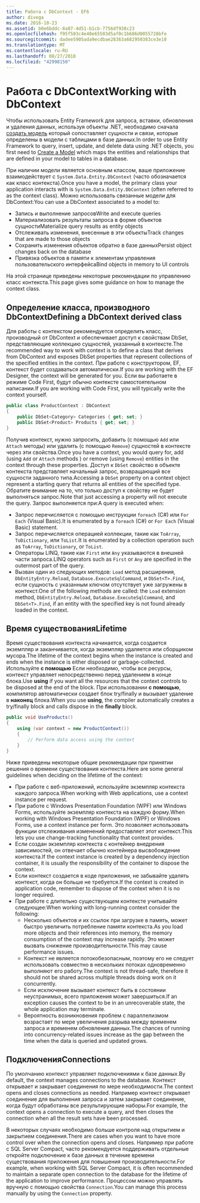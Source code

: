 ```yaml
---
title: Работа с DbContext - EF6
author: divega
ms.date: 2016-10-23
ms.assetid: b0e6bddc-8a87-4d51-b1cb-7756df938c23
ms.openlocfilehash: f95f503c4e40e65503d5af0c1b686d0055728bfe
ms.sourcegitcommit: dadee5905ada9ecdbae28363a682950383ce3e10
ms.translationtype: MT
ms.contentlocale: ru-RU
ms.lasthandoff: 08/27/2018
ms.locfileid: "42998150"
---
```

# <a name="working-with-dbcontext"></a><span data-ttu-id="c9377-102">Работа с DbContext</span><span class="sxs-lookup"><span data-stu-id="c9377-102">Working with DbContext</span></span>

<span data-ttu-id="c9377-103">Чтобы использовать Entity Framework для запроса, вставки, обновления и удаления данных, используя объекты .NET, необходимо сначала [создать модель](~/ef6/modeling/index.md) который сопоставляет сущности и связи, которые определены в модели с таблицами в базе данных.</span><span class="sxs-lookup"><span data-stu-id="c9377-103">In order to use Entity Framework to query, insert, update, and delete data using .NET objects, you first need to [Create a Model](~/ef6/modeling/index.md) which maps the entities and relationships that are defined in your model to tables in a database.</span></span>

<span data-ttu-id="c9377-104">При наличии модели является основным классом, ваше приложение взаимодействует с `System.Data.Entity.DbContext` (часто обозначается как класс контекста).</span><span class="sxs-lookup"><span data-stu-id="c9377-104">Once you have a model, the primary class your application interacts with is `System.Data.Entity.DbContext` (often referred to as the context class).</span></span> <span data-ttu-id="c9377-105">Можно использовать связанные модели для DbContext:</span><span class="sxs-lookup"><span data-stu-id="c9377-105">You can use a DbContext associated to a model to:</span></span>
- <span data-ttu-id="c9377-106">Запись и выполнение запросов</span><span class="sxs-lookup"><span data-stu-id="c9377-106">Write and execute queries</span></span>   
- <span data-ttu-id="c9377-107">Материализовать результаты запроса в форме объектов сущности</span><span class="sxs-lookup"><span data-stu-id="c9377-107">Materialize query results as entity objects</span></span>
- <span data-ttu-id="c9377-108">Отслеживать изменения, внесенные в эти объекты</span><span class="sxs-lookup"><span data-stu-id="c9377-108">Track changes that are made to those objects</span></span>
- <span data-ttu-id="c9377-109">Сохранить изменения объектов обратно в базе данных</span><span class="sxs-lookup"><span data-stu-id="c9377-109">Persist object changes back on the database</span></span>
- <span data-ttu-id="c9377-110">Привязка объектов в памяти к элементам управления пользовательского интерфейса</span><span class="sxs-lookup"><span data-stu-id="c9377-110">Bind objects in memory to UI controls</span></span>

<span data-ttu-id="c9377-111">На этой странице приведены некоторые рекомендации по управлению класс контекста.</span><span class="sxs-lookup"><span data-stu-id="c9377-111">This page gives some guidance on how to manage the context class.</span></span>  

## <a name="defining-a-dbcontext-derived-class"></a><span data-ttu-id="c9377-112">Определение класса, производного DbContext</span><span class="sxs-lookup"><span data-stu-id="c9377-112">Defining a DbContext derived class</span></span>  

<span data-ttu-id="c9377-113">Для работы с контекстом рекомендуется определить класс, производный от DbContext и обеспечивает доступ к свойствам DbSet, представляющие коллекцию сущностей, указанный в контексте.</span><span class="sxs-lookup"><span data-stu-id="c9377-113">The recommended way to work with context is to define a class that derives from DbContext and exposes DbSet properties that represent collections of the specified entities in the context.</span></span> <span data-ttu-id="c9377-114">При работе с конструктором, EF, контекст будет создаваться автоматически.</span><span class="sxs-lookup"><span data-stu-id="c9377-114">If you are working with the EF Designer, the context will be generated for you.</span></span> <span data-ttu-id="c9377-115">Если вы работаете в режиме Code First, будут обычно контексте самостоятельном написании.</span><span class="sxs-lookup"><span data-stu-id="c9377-115">If you are working with Code First, you will typically write the context yourself.</span></span>  

``` csharp
public class ProductContext : DbContext
{
    public DbSet<Category> Categories { get; set; }
    public DbSet<Product> Products { get; set; }
}
```  

<span data-ttu-id="c9377-116">Получив контекст, нужно запросить, добавить (с помощью `Add` или `Attach` методы) или удалить (с помощью `Remove`) сущностей в контексте через эти свойства.</span><span class="sxs-lookup"><span data-stu-id="c9377-116">Once you have a context, you would query for, add (using `Add` or `Attach` methods ) or remove (using `Remove`) entities in the context through these properties.</span></span> <span data-ttu-id="c9377-117">Доступ к `DbSet` свойство в объекте контекста представляет начальный запрос, возвращающий все сущности заданного типа.</span><span class="sxs-lookup"><span data-stu-id="c9377-117">Accessing a `DbSet` property on a context object represent a starting query that returns all entities of the specified type.</span></span> <span data-ttu-id="c9377-118">Обратите внимание на то, что только доступ к свойству не будет выполняться запрос.</span><span class="sxs-lookup"><span data-stu-id="c9377-118">Note that just accessing a property will not execute the query.</span></span> <span data-ttu-id="c9377-119">Запрос выполняется при:</span><span class="sxs-lookup"><span data-stu-id="c9377-119">A query is executed when:</span></span>  

- <span data-ttu-id="c9377-120">Запрос перечисляется с помощью инструкции `foreach` (C#) или `For Each` (Visual Basic).</span><span class="sxs-lookup"><span data-stu-id="c9377-120">It is enumerated by a `foreach` (C#) or `For Each` (Visual Basic) statement.</span></span>  
- <span data-ttu-id="c9377-121">Запрос перечисляется операцией коллекции, такие как `ToArray`, `ToDictionary`, или `ToList`.</span><span class="sxs-lookup"><span data-stu-id="c9377-121">It is enumerated by a collection operation such as `ToArray`, `ToDictionary`, or `ToList`.</span></span>  
- <span data-ttu-id="c9377-122">Операторы LINQ, такие как `First` или `Any` указываются в внешней части запроса.</span><span class="sxs-lookup"><span data-stu-id="c9377-122">LINQ operators such as `First` or `Any` are specified in the outermost part of the query.</span></span>  
- <span data-ttu-id="c9377-123">Вызван один из следующих методов: `Load` метод расширения, `DbEntityEntry.Reload`, `Database.ExecuteSqlCommand`, и `DbSet<T>.Find`, если сущность с указанным ключом отсутствует уже загружены в контекст.</span><span class="sxs-lookup"><span data-stu-id="c9377-123">One of the following methods are called: the `Load` extension method, `DbEntityEntry.Reload`,  `Database.ExecuteSqlCommand`, and `DbSet<T>.Find`, if an entity with the specified key is not found already loaded in the context.</span></span>  

## <a name="lifetime"></a><span data-ttu-id="c9377-124">Время существования</span><span class="sxs-lookup"><span data-stu-id="c9377-124">Lifetime</span></span>  

<span data-ttu-id="c9377-125">Время существования контекста начинается, когда создается экземпляр и заканчивается, когда экземпляр удаляется или сборщиком мусора.</span><span class="sxs-lookup"><span data-stu-id="c9377-125">The lifetime of the context begins when the instance is created and ends when the instance is either disposed or garbage-collected.</span></span> <span data-ttu-id="c9377-126">Используйте **с помощью** Если необходимо, чтобы все ресурсы, контекст управляет непосредственно перед удалением в конце блока.</span><span class="sxs-lookup"><span data-stu-id="c9377-126">Use **using** if you want all the resources that the context controls to be disposed at the end of the block.</span></span> <span data-ttu-id="c9377-127">При использовании **с помощью**, компилятор автоматически создает блок try/finally и вызывает удаление в **наконец** блока.</span><span class="sxs-lookup"><span data-stu-id="c9377-127">When you use **using**, the compiler automatically creates a try/finally block and calls dispose in the **finally** block.</span></span>  

``` csharp
public void UseProducts()
{
    using (var context = new ProductContext())
    {     
        // Perform data access using the context
    }
}
```  

<span data-ttu-id="c9377-128">Ниже приведены некоторые общие рекомендации при принятии решения о времени существования контекста.</span><span class="sxs-lookup"><span data-stu-id="c9377-128">Here are some general guidelines when deciding on the lifetime of the context:</span></span>  

- <span data-ttu-id="c9377-129">При работе с веб-приложений, используйте экземпляр контекста каждого запроса.</span><span class="sxs-lookup"><span data-stu-id="c9377-129">When working with Web applications, use a context instance per request.</span></span>  
- <span data-ttu-id="c9377-130">При работе с Windows Presentation Foundation (WPF) или Windows Forms, используйте экземпляр контекста на каждую форму.</span><span class="sxs-lookup"><span data-stu-id="c9377-130">When working with Windows Presentation Foundation (WPF) or Windows Forms, use a context instance per form.</span></span> <span data-ttu-id="c9377-131">Это позволяет использовать функции отслеживания изменений предоставляет этот контекст.</span><span class="sxs-lookup"><span data-stu-id="c9377-131">This lets you use change-tracking functionality that context provides.</span></span>  
- <span data-ttu-id="c9377-132">Если создан экземпляр контекста с контейнер внедрения зависимостей, он отвечает обычно контейнера высвобождение контекста.</span><span class="sxs-lookup"><span data-stu-id="c9377-132">If the context instance is created by a dependency injection container, it is usually the responsibility of the container to dispose the context.</span></span>
- <span data-ttu-id="c9377-133">Если контекст создается в коде приложения, не забывайте удалять контекст, когда он больше не требуется.</span><span class="sxs-lookup"><span data-stu-id="c9377-133">If the context is created in application code, remember to dispose of the context when it is no longer required.</span></span>  
- <span data-ttu-id="c9377-134">При работе с длительно существующем контексте учитывайте следующее:</span><span class="sxs-lookup"><span data-stu-id="c9377-134">When working with long-running context consider the following:</span></span>  
    - <span data-ttu-id="c9377-135">Несколько объектов и их ссылок при загрузке в память, может быстро увеличить потребление памяти контекста.</span><span class="sxs-lookup"><span data-stu-id="c9377-135">As you load more objects and their references into memory, the memory consumption of the context may increase rapidly.</span></span> <span data-ttu-id="c9377-136">Это может вызвать снижение производительности.</span><span class="sxs-lookup"><span data-stu-id="c9377-136">This may cause performance issues.</span></span>  
    - <span data-ttu-id="c9377-137">Контекст не является потокобезопасным, поэтому его не следует использовать совместно в нескольких потоках одновременно выполняют его работу.</span><span class="sxs-lookup"><span data-stu-id="c9377-137">The context is not thread-safe, therefore it should not be shared across multiple threads doing work on it concurrently.</span></span>
    - <span data-ttu-id="c9377-138">Если исключение вызывает контекст быть в состоянии неустранимых, всего приложения может завершиться.</span><span class="sxs-lookup"><span data-stu-id="c9377-138">If an exception causes the context to be in an unrecoverable state, the whole application may terminate.</span></span>  
    - <span data-ttu-id="c9377-139">Вероятность возникновения проблем с параллелизмом возрастает по мере увеличения разрыва между временем запроса и временем обновления данных.</span><span class="sxs-lookup"><span data-stu-id="c9377-139">The chances of running into concurrency-related issues increase as the gap between the time when the data is queried and updated grows.</span></span>  

## <a name="connections"></a><span data-ttu-id="c9377-140">Подключения</span><span class="sxs-lookup"><span data-stu-id="c9377-140">Connections</span></span>  

<span data-ttu-id="c9377-141">По умолчанию контекст управляет подключениями к базе данных.</span><span class="sxs-lookup"><span data-stu-id="c9377-141">By default, the context manages connections to the database.</span></span> <span data-ttu-id="c9377-142">Контекст открывает и закрывает соединения по мере необходимости.</span><span class="sxs-lookup"><span data-stu-id="c9377-142">The context opens and closes connections as needed.</span></span> <span data-ttu-id="c9377-143">Например контекст открывает соединение для выполнения запроса и затем закрывает соединение, когда будут обработаны все результирующие наборы.</span><span class="sxs-lookup"><span data-stu-id="c9377-143">For example, the context opens a connection to execute a query, and then closes the connection when all the result sets have been processed.</span></span>  

<span data-ttu-id="c9377-144">В некоторых случаях необходимо больше контроля над открытием и закрытием соединения.</span><span class="sxs-lookup"><span data-stu-id="c9377-144">There are cases when you want to have more control over when the connection opens and closes.</span></span> <span data-ttu-id="c9377-145">Например при работе с SQL Server Compact, часто рекомендуется поддерживать отдельные откройте подключение к базе данных в течение времени существования приложения для повышения производительности.</span><span class="sxs-lookup"><span data-stu-id="c9377-145">For example, when working with SQL Server Compact, it is often recommended to maintain a separate open connection to the database for the lifetime of the application to improve performance.</span></span> <span data-ttu-id="c9377-146">Процессом можно управлять вручную с помощью свойства `Connection`.</span><span class="sxs-lookup"><span data-stu-id="c9377-146">You can manage this process manually by using the `Connection` property.</span></span>  
